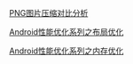 [PNG图片压缩对比分析](http://mp.weixin.qq.com/s?__biz=MzI1NjEwMTM4OA==&mid=2651232233&idx=1&sn=03d9858ac451f2768b804d2604a8e12e&chksm=f1d9ea8ac6ae639c90e9a05a90c950de1716181e1ae5ae2658b3f2cc08dd0770ae75af622406&mpshare=1&scene=23&srcid=0308fiqolgs5jhikcfrJPMNm#rd)

[Android性能优化系列之布局优化](http://blog.csdn.net/u012124438/article/details/54564659)

[Android性能优化系列之内存优化](http://blog.csdn.net/u012124438/article/details/54647287)
